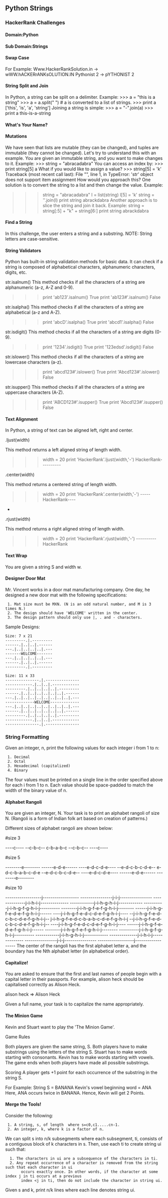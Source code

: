## Python Strings
### HackerRank Challenges
#### Domain:Python
#### Sub Domain:Strings

#### Swap Case
For Example:
         Www.HackerRankSolution.in → wWW.hACKERrANKsOLUTION.IN
         Pythonist 2 → pYTHONIST 2


#### String Split and Join
In Python, a string can be split on a delimiter.
Example:
      >>> a = "this is a string" 
      >>> a = a.split(" ") # a is converted to a list of strings. 
      >>> print a
      ['this', 'is', 'a', 'string']
Joining a string is simple:
      >>> a = "-".join(a)
      >>> print a
      this-is-a-string 

#### What's Your Name?

#### Mutations
We have seen that lists are mutable (they can be changed), and tuples are immutable (they cannot be changed).
Let's try to understand this with an example.
You are given an immutable string, and you want to make changes to it.
Example:
     >>> string = "abracadabra"
You can access an index by:
     >>> print string[5]
            a
What if you would like to assign a value?
           >>> string[5] = 'k' 
          Traceback (most recent call last):
          File "<stdin>", line 1, in <module>
          TypeError: 'str' object does not support item assignment
How would you approach this?
        One solution is to convert the string to a list and then change the value.
Example:
>>> string = "abracadabra"
>>> l = list(string)
>>> l[5] = 'k'
>>> string = ''.join(l)
>>> print string
abrackdabra
Another approach is to slice the string and join it back.
Example:
>>> string = string[:5] + "k" + string[6:]
>>> print string
abrackdabra

#### Find a String
In this challenge, the user enters a string and a substring. 
NOTE: String letters are case-sensitive.


#### String Validators
Python has built-in string validation methods for basic data. It can check if a string is composed of alphabetical characters, alphanumeric characters, digits, etc.

str.isalnum()
This method checks if all the characters of a string are alphanumeric (a-z, A-Z and 0-9).

>>> print 'ab123'.isalnum()
True
>>> print 'ab123#'.isalnum()
False

str.isalpha()
This method checks if all the characters of a string are alphabetical (a-z and A-Z).

>>> print 'abcD'.isalpha()
True
>>> print 'abcd1'.isalpha()
False

str.isdigit()
This method checks if all the characters of a string are digits (0-9).

>>> print '1234'.isdigit()
True
>>> print '123edsd'.isdigit()
False

str.islower()
This method checks if all the characters of a string are lowercase characters (a-z).

>>> print 'abcd123#'.islower()
True
>>> print 'Abcd123#'.islower()
False

str.isupper()
This method checks if all the characters of a string are uppercase characters (A-Z).

>>> print 'ABCD123#'.isupper()
True
>>> print 'Abcd123#'.isupper()
False

#### Text Alignment
In Python, a string of text can be aligned left, right and center.

.ljust(width)

This method returns a left aligned string of length width.

>>> width = 20
>>> print 'HackerRank'.ljust(width,'-')
HackerRank---------- 
 
.center(width)

This method returns a centered string of length width.

>>> width = 20
>>> print 'HackerRank'.center(width,'-')
-----HackerRank----
-
.rjust(width)

This method returns a right aligned string of length width.

>>> width = 20
>>> print 'HackerRank'.rjust(width,'-')
----------HackerRank

#### Text Wrap
You are given a string S and width w.


#### Designer Door Mat
Mr. Vincent works in a door mat manufacturing company. One day, he designed a new door mat with the following specifications:

     1. Mat size must be MXN. (N is an odd natural number, and M is 3 times N.)
     2. The design should have 'WELCOME' written in the center. 
     3. The design pattern should only use |, . and - characters.


Sample Designs:

    Size: 7 x 21 
    ---------.|.---------
    ------.|..|..|.------
    ---.|..|..|..|..|.---
    -------WELCOME-------
    ---.|..|..|..|..|.---
    ------.|..|..|.------
    ---------.|.---------
    
    Size: 11 x 33
    ---------------.|.---------------
    ------------.|..|..|.------------
    ---------.|..|..|..|..|.---------
    ------.|..|..|..|..|..|..|.------
    ---.|..|..|..|..|..|..|..|..|.---
    -------------WELCOME-------------
    ---.|..|..|..|..|..|..|..|..|.---
    ------.|..|..|..|..|..|..|.------
    ---------.|..|..|..|..|.---------
    ------------.|..|..|.------------
    ---------------.|.---------------



### String Formatting
Given an integer, n, print the following values for each integer i from 1 to n:

     1. Decimal
     2. Octal
     3. Hexadecimal (capitalized)
     4. Binary

The four values must be printed on a single line in the order specified above for each i from 1 to n. Each value should be space-padded to match the width of the binary value of n.


#### Alphabet Rangoli
You are given an integer, N. Your task is to print an alphabet rangoli of size N. (Rangoli is a form of Indian folk art based on creation of patterns.)

Different sizes of alphabet rangoli are shown below:

#size 3

----c----
--c-b-c--
c-b-a-b-c
--c-b-c--
----c----

#size 5

--------e--------
------e-d-e------
----e-d-c-d-e----
--e-d-c-b-c-d-e--
e-d-c-b-a-b-c-d-e
--e-d-c-b-c-d-e--
----e-d-c-d-e----
------e-d-e------
--------e--------

#size 10

------------------j------------------
----------------j-i-j----------------
--------------j-i-h-i-j--------------
------------j-i-h-g-h-i-j------------
----------j-i-h-g-f-g-h-i-j----------
--------j-i-h-g-f-e-f-g-h-i-j--------
------j-i-h-g-f-e-d-e-f-g-h-i-j------
----j-i-h-g-f-e-d-c-d-e-f-g-h-i-j----
--j-i-h-g-f-e-d-c-b-c-d-e-f-g-h-i-j--
j-i-h-g-f-e-d-c-b-a-b-c-d-e-f-g-h-i-j
--j-i-h-g-f-e-d-c-b-c-d-e-f-g-h-i-j--
----j-i-h-g-f-e-d-c-d-e-f-g-h-i-j----
------j-i-h-g-f-e-d-e-f-g-h-i-j------
--------j-i-h-g-f-e-f-g-h-i-j--------
----------j-i-h-g-f-g-h-i-j----------
------------j-i-h-g-h-i-j------------
--------------j-i-h-i-j--------------
----------------j-i-j----------------
------------------j------------------
The center of the rangoli has the first alphabet letter a, and the boundary has the Nth alphabet letter (in alphabetical order).


#### Capitalize!
You are asked to ensure that the first and last names of people begin with a capital letter in their passports. For example, alison heck should be capitalised correctly as Alison Heck.

alison heck => Alison Heck

Given a full name, your task is to capitalize the name appropriately.

#### The Minion Game
Kevin and Stuart want to play the 'The Minion Game'.

Game Rules

Both players are given the same string, S.
Both players have to make substrings using the letters of the string S.
Stuart has to make words starting with consonants.
Kevin has to make words starting with vowels.
The game ends when both players have made all possible substrings.

Scoring
A player gets +1 point for each occurrence of the substring in the string S.

For Example:
String S = BANANA
Kevin's vowel beginning word = ANA
Here, ANA occurs twice in BANANA. Hence, Kevin will get 2 Points.

#### Merge the Tools!
Consider the following:

     1. A string, s, of length  where s=c0,c1.....cn-1.
     2. An integer, k, where k is a factor of n.

We can split s into n/k subsegments where each subsegment, ti, consists of a contiguous block of k characters in s. Then, use each ti to create string ui such that:
 
      1. The characters in ui are a subsequence of the characters in ti.
      2. Any repeat occurrence of a character is removed from the string such that each character in ui 
           occurs exactly once. In other words, if the character at some index j in ti occurs at a previous 
           index <j in ti, then do not include the character in string ui.

Given s and k, print n/k lines where each line  denotes string ui.



